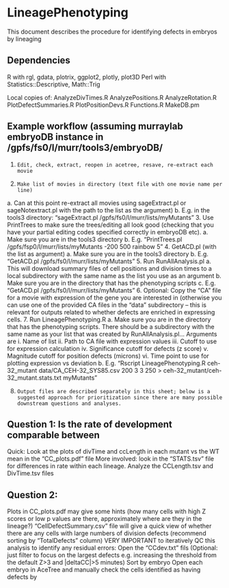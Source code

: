 # LineagePhenotyping
This document describes the procedure for identifying defects in embryos by lineaging

## Dependencies
R with rgl, gdata, plotrix, ggplot2, plotly, plot3D
Perl with Statistics::Descriptive, Math::Trig
 
 
Local copies of:
AnalyzeDivTimes.R
AnalyzePositions.R
AnalyzeRotation.R
PlotDefectSummaries.R
PlotPositionDevs.R
Functions.R
MakeDB.pm

## Example workflow (assuming murraylab embryoDB instance in /gpfs/fs0/l/murr/tools3/embryoDB/
 
1.     Edit, check, extract, reopen in acetree, resave, re-extract each movie

2.     Make list of movies in directory (text file with one movie name per line)
a.     Can at this point re-extract all movies using sageExtract.pl or sageNotextract.pl with the path to the list as the argument)
b.     E.g. in the tools3 directory: “sageExtract.pl /gpfs/fs0/l/murr/lists/myMutants”
3.     Use PrintTrees to make sure the trees/editing all look good (checking that you have your partial editing codes specified correctly in embryoDB etc).
a.     Make sure you are in the tools3 directory
b.     E.g. “PrintTrees.pl /gpfs/fsp0/l/murr/lists/myMutants -200 500 rainbow 5”
4.     GetACD.pl (with the list as argument)
a.     Make sure you are in the tools3 directory
b.     E.g. “GetACD.pl /gpfs/fs0/l/murr/lists/myMutants”
5.     Run RunAllAnalysis.pl
a.     This will download summary files of cell positions and division times to a local subdirectory with the same name as the list you use as an argument
b.     Make sure you are in the directory that has the phenotyping scripts
c.     E.g. “GetACD.pl /gpfs/fs0/l/murr/lists/myMutants”
6.     Optional: Copy the “CA” file for a movie with expression of the gene you are interested in (otherwise you can use one of the provided CA files in the “data” subdirectory – this is relevant for outputs related to whether defects are enriched in expressing cells. 
7.     Run LineagePhenotyping.R
a.     Make sure you are in the directory that has the phenotyping scripts. There should be a subdirectory with the same name as your list that was created by RunAllAnalysis.pl… Arguments are
                                               i.     Name of list
                                             ii.     Path to CA file with expression values
                                            iii.     Cutoff to use for expression calculation
                                            iv.     Significance cutoff for defects (z score)
                                              v.     Magnitude cutoff for position defects (microns)
                                            vi.     Time point to use for plotting expression vs deviation
b.     E.g. “Rscript LineagePhenotyping.R ceh-32_mutant data/CA_CEH-32_SYS85.csv 200 3 3 250 > ceh-32_mutant/ceh-32_mutant.stats.txt myMutants”

8.     Output files are described separately in this sheet; below is a suggested approach for prioritization since there are many possible downstream questions and analyses.



## Question 1: Is the rate of development comparable between
Quick: Look at the plots of divTime and ccLength in each mutant vs the WT mean in the “CC_plots.pdf” file
More involved: look in the “STATS.tsv” file for differences in rate within each lineage. Analyze the CCLength.tsv and DivTime.tsv files 

## Question 2: 
Plots in CC_plots.pdf may give some hints (how many cells with high Z scores or low p values are there, approximately where are they in the lineage?)
“CellDefectSummary.csv” file will give a quick view of whether there are any cells with large numbers of division defects (recommend sorting by “TotalDefects” column)
VERY IMPORTANT to iteratively QC this analysis to identify any residual errors:
Open the “CCdev.txt” fils
(Optional: just filter to focus on the largest defects e.g. increasing the threshold from the default Z>3 and |deltaCC|>5 minutes)
Sort by embryo
Open each embryo in AceTree and manually check the cells identified as having defects by 
